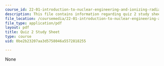 ```yaml
---
course_id: 22-01-introduction-to-nuclear-engineering-and-ionizing-radiation-fall-2016
description: This file contains information regarding quiz 2 study sheet.
file_location: /coursemedia/22-01-introduction-to-nuclear-engineering-and-ionizing-radiation-fall-2016/0be2b23207aa3d5758046a5572818255_MIT22_01F16_Quiz2_Study.pdf
file_type: application/pdf
layout: pdf
title: Quiz 2 Study Sheet
type: course
uid: 0be2b23207aa3d5758046a5572818255

---
```

None